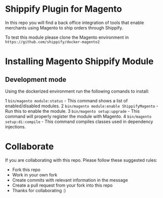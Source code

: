 # Shippify Plugin for Magento

In this repo you will find a back office integration of tools that enable merchants using Magento to ship orders through Shippify.

To test this module please clone the Magento environment in `https://github.com/shippify/docker-magento2`

# Installing Magento Shippify Module

## Development mode

Using the dockerized environment run the following comands to install:

1 `bin/magento module:status` - This command shows a list of enabled/disabled modules.
2 `bin/magento module:enable ShippifyMagento` - Run this to enable the module.
3 `bin/magento setup:upgrade` - This command will properly register the module with Magento.
4 `bin/magento setup:di:compile` - This command compiles classes used in dependency injections.


# Collaborate

If you are collaborating with this repo. Please follow these suggested rules:
  - Fork this repo
  - Work in your own fork
  - Create commits with relevant information in the message
  - Create a pull request from your fork into this repo
  - Thanks for collaborating :)